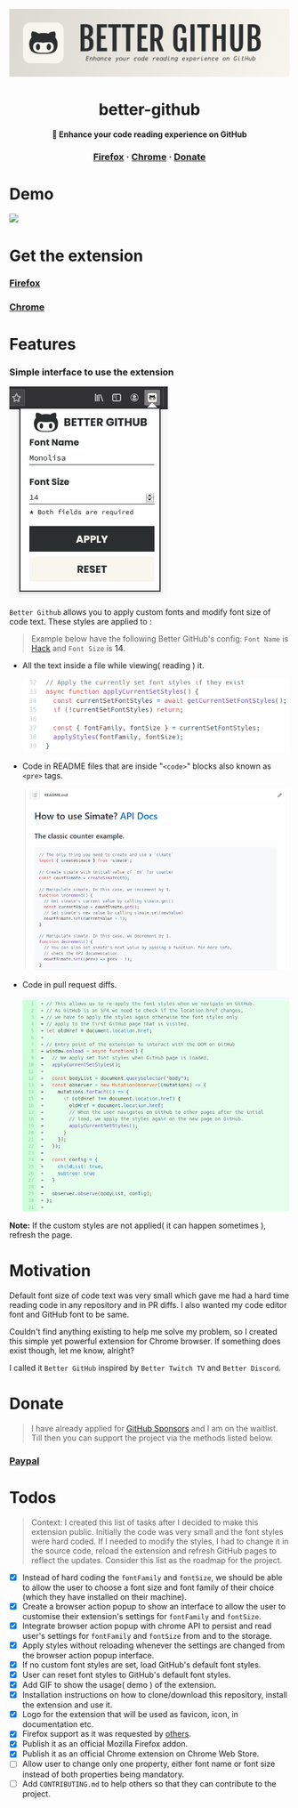![readme banner](./assets/banner.png)

<div align="center">
  <h1>better-github</h1>
  <p><strong>🎨 Enhance your code reading experience on GitHub</strong></p>
  <h3 align="center">
    <a href="https://addons.mozilla.org/en-US/firefox/addon/bettergithub/">Firefox</a>
    <span> · </span>
    <a href="https://chrome.google.com/webstore/detail/better-github/ammeaejgjdeifjekkofhnliedhccbmgp">Chrome</a>
    <span> · </span>
    <a href="#donate">Donate</a>
  </h3>
</div>

# Demo

<img src="./assets/demo.gif">

# Get the extension

### [Firefox](https://addons.mozilla.org/en-US/firefox/addon/bettergithub/)

### [Chrome](https://chrome.google.com/webstore/detail/better-github/ammeaejgjdeifjekkofhnliedhccbmgp)

# Features

### Simple interface to use the extension

![popup](./assets/popup.png)

`Better Github` allows you to apply custom fonts and modify font size of code text. These styles are applied to :

> Example below have the following Better GitHub's config: `Font Name` is [Hack](https://github.com/source-foundry/Hack) and `Font Size` is **14**.

- All the text inside a file while viewing( reading ) it.

   <img src="./assets/feature-1-example.png">

- Code in README files that are inside "`<code>`" blocks also known as `<pre>` tags.

  <img src="./assets/feature-2-example.png">

- Code in pull request diffs.

  <img src="./assets/feature-3-example.png">

**Note:** If the custom styles are not applied( it can happen sometimes ), refresh the page.

# Motivation

Default font size of code text was very small which gave me had a hard time reading code in any repository and in PR diffs. I also wanted my code editor font and GitHub font to be same.

Couldn't find anything existing to help me solve my problem, so I created this simple yet powerful extension for Chrome browser. If something does exist though, let me know, alright?

I called it `Better GitHub` inspired by `Better Twitch TV` and `Better Discord`.

# Donate

> I have already applied for [GitHub Sponsors](https://github.com/sponsors) and I am on the waitlist. Till then you can support the project via the methods listed below.

### [Paypal](https://paypal.me/itsShikhar)

# Todos

> Context: I created this list of tasks after I decided to make this extension public. Initially the code was very small and the font styles were hard coded. If I needed to modify the styles, I had to change it in the source code, reload the extension and refresh GitHub pages to reflect the updates. Consider this list as the roadmap for the project.

- [x] Instead of hard coding the `fontFamily` and `fontSize`, we should be able to allow the user to choose a font size and font family of their choice (which they have installed on their machine).
- [x] Create a browser action popup to show an interface to allow the user to customise their extension's settings for `fontFamily` and `fontSize`.
- [x] Integrate browser action popup with chrome API to persist and read user's settings for `fontFamily` and `fontSize` from and to the storage.
- [x] Apply styles without reloading whenever the settings are changed from the browser action popup interface.
- [x] If no custom font styles are set, load GitHub's default font styles.
- [x] User can reset font styles to GitHub's default font styles.
- [x] Add GIF to show the usage( demo ) of the extension.
- [x] Installation instructions on how to clone/download this repository, install the extension and use it.
- [x] Logo for the extension that will be used as favicon, icon, in documentation etc.
- [x] Firefox support as it was requested by [others](https://dev.to/ceoshikhar/enhance-your-code-reading-experience-on-github-with-this-chrome-extension-24ei).
- [x] Publish it as an official Mozilla Firefox addon.
- [x] Publish it as an official Chrome extension on Chrome Web Store.
- [ ] Allow user to change only one property, either font name or font size instead of both properties being mandatory.
- [ ] Add `CONTRIBUTING.md` to help others so that they can contribute to the project.
